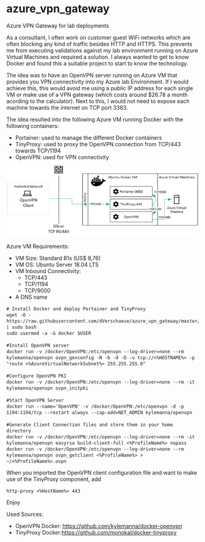 # azure_vpn_gateway
Azure VPN Gateway for lab deployments

As a consultant, I often work on customer guest WiFi networks which are often blocking any kind of traffic besides HTTP and HTTPS. This prevents me from executing validations against my lab environment running on Azure Virtual Machines and required a solution. I always wanted to get to know Docker and found this a suitable project to start to know the technology.

The idea was to have an OpenVPN server running on Azure VM that provides you VPN connectivity into my Azure lab Environment. If I would achieve this, this would avoid me using a public IP address for each single VM or make use of a VPN gateway (which costs around $26.78 a month acording to the calculator). Next to this, I would not need to expose each machine towards the internet on TCP port 3383.

The idea resulted into the following Azure VM running Docker with the following containers:
  - Portainer: used to manage the different Docker containers
  - TinyProxy: used to proxy the OpenVPN connection from TCP/443 towards TCP/1194
  - OpenVPN: used for VPN connectivity

![Alt text](images/Image.png?raw=true "Overview")

Azure VM Requirements:
  - VM Size: Standard B1s (US$ 8,76)
  - VM OS: Ubuntu Server 18.04 LTS
  - VM Inbound Connectivity:
    - TCP/443
    - TCP/1194
    - TCP/9000
  - A DNS name

```
# Install Docker and deploy Portainer and TinyProxy
wget -O - https://raw.githubusercontent.com/dVerschaeve/azure_vpn_gateway/master/build.sh | sudo bash
sudo usermod -a -G docker $USER

#Install OpenVPN server
docker run -v /docker/OpenVPN:/etc/openvpn --log-driver=none --rm kylemanna/openvpn ovpn_genconfig -N -b -d -D -u tcp://<%HOSTNAME%> -p "route <%AzureVirtualNetworkSubnet%> 255.255.255.0"

#Configure OpenVPN PKI
docker run -v /docker/OpenVPN:/etc/openvpn --log-driver=none --rm -it kylemanna/openvpn ovpn_initpki

#Start OpenVPN Server
docker run --name='OpenVPN' -v /docker/OpenVPN:/etc/openvpn -d -p 1194:1194/tcp --restart always --cap-add=NET_ADMIN kylemanna/openvpn

#Generate Client Connection files and store them in your home directory
docker run -v /docker/OpenVPN:/etc/openvpn --log-driver=none --rm -it kylemanna/openvpn easyrsa build-client-full <%ProfileName%> nopass
docker run -v /docker/OpenVPN:/etc/openvpn --log-driver=none --rm kylemanna/openvpn ovpn_getclient <%ProfileName%> > ~/<%ProfileName%>.ovpn
```

When you imported the OpenVPN client configuration file and want to make use of the TinyProxy component, add
```
http-proxy <%HostName%> 443
```
Enjoy

Used Sources:
- OpenVPN Docker: https://github.com/kylemanna/docker-openvpn
- TinyProxy Docker:https://github.com/monokal/docker-tinyproxy
